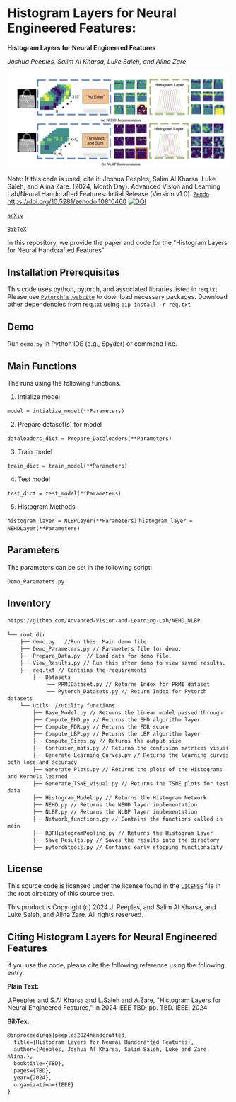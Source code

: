 # Histogram Layers for Neural Engineered Features:
**Histogram Layers for Neural Engineered Features**

_Joshua Peeples, Salim Al Kharsa, Luke Saleh, and Alina Zare_

![Fig1_Workflow](https://github.com/Advanced-Vision-and-Learning-Lab/NEHD_NLBP/blob/main/Images/Implementation_White_Background.png)

Note: If this code is used, cite it: Joshua Peeples, Salim Al Kharsa, Luke Saleh, and Alina Zare. 
(2024, Month Day). Advanced Vision and Learning Lab/Neural Handcrafted Features: Initial Release (Version v1.0). 
[`Zendo`](10.5281/zenodo.10810460). https://doi.org/10.5281/zenodo.10810460
[![DOI](https://zenodo.org/badge/DOI/10.5281/zenodo.10810460.svg)](https://doi.org/10.5281/zenodo.10810460)

[`arXiv`](https://arxiv.org/abs/2403.17176)

[`BibTeX`](https://github.com/Advanced-Vision-and-Learning-Lab/NEHD_NLBP.git)


In this repository, we provide the paper and code for the "Histogram Layers for Neural Handcrafted Features"

## Installation Prerequisites

This code uses python, pytorch, and associated libraries listed in req.txt
Please use [`Pytorch's website`](https://pytorch.org/get-started/locally/) to download necessary packages.
Download other dependencies from req.txt using
```pip install -r req.txt```

## Demo

Run `demo.py` in Python IDE (e.g., Spyder) or command line. 

## Main Functions

The runs using the following functions. 

1. Intialize model  

```model = intialize_model(**Parameters)```

2. Prepare dataset(s) for model

 ```dataloaders_dict = Prepare_Dataloaders(**Parameters)```

3. Train model 

```train_dict = train_model(**Parameters)```

4. Test model

```test_dict = test_model(**Parameters)```

5. Histogram Methods

```histogram_layer = NLBPLayer(**Parameters)```
```histogram_layer = NEHDLayer(**Parameters)```


## Parameters
The parameters can be set in the following script:

```Demo_Parameters.py```

## Inventory

```
https://github.com/Advanced-Vision-and-Learning-Lab/NEHD_NLBP

└── root dir
	├── demo.py   //Run this. Main demo file.
	├── Demo_Parameters.py // Parameters file for demo.
	├── Prepare_Data.py  // Load data for demo file.
	├── View_Results.py // Run this after demo to view saved results.
  	├── req.txt // Contains the requirements 
        ├── Datasets
        	├── PRMIDataset.py // Returns Index for PRMI dataset
        	├── Pytorch_Datasets.py // Return Index for Pytorch datasets
	└── Utils  //utility functions
		├── Base_Model.py // Returns the linear model passed through
		├── Compute_EHD.py // Returns the EHD algorithm layer
		├── Compute_FDR.py // Returns the FDR score
		├── Compute_LBP.py // Returns the LBP algorithm layer
		├── Compute_Sizes.py // Returns the output size
		├── Confusion_mats.py // Returns the confusion matrices visual
		├── Generate_Learning_Curves.py // Returns the learning curves both loss and accuracy
		├── Generate_Plots.py // Returns the plots of the Histograms and Kernels learned
		├── Generate_TSNE_visual.py // Returns the TSNE plots for test data
		├── Histogram_Model.py // Returns the Histogram Network
		├── NEHD.py // Returns the NEHD layer implementation
		├── NLBP.py // Returns the NLBP layer implementation
		├── Network_functions.py // Contains the functions called in main
		├── RBFHistogramPooling.py // Returns the Histogram Layer
		├── Save_Results.py // Saves the results into the directory
		├── pytorchtools.py // Contains early stopping functionality
```

## License

This source code is licensed under the license found in the [`LICENSE`](LICENSE) 
file in the root directory of this source tree.

This product is Copyright (c) 2024 J. Peeples, and Salim Al Kharsa, and Luke Saleh, and Alina Zare. All rights reserved.

## <a name="CitingHistogramFeatures"></a>Citing Histogram Layers for Neural Engineered Features

If you use the code, please cite the following 
reference using the following entry.

**Plain Text:**

J.Peeples and S.Al Kharsa and L.Saleh and A.Zare, "Histogram Layers for Neural Engineered Features,"  in 2024 IEEE TBD, pp. TBD. IEEE, 2024

**BibTex:**
```
@inproceedings{peeples2024handcrafted,
  title={Histogram Layers for Neural Handcrafted Features},
  author={Peeples, Joshua Al Kharsa, Salim Saleh, Luke and Zare, Alina.},
  booktitle={TBD},
  pages={TBD},
  year={2024},
  organization={IEEE}
}

```
